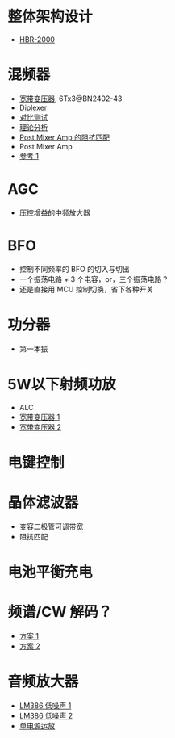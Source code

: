 # 整体架构设计
- [HBR-2000](http://www.ve7ca.net/)

# 混频器
- [宽带变压器](https://www.kitsandparts.com/drm.php), 6Tx3@BN2402-43
- [Diplexer](https://www.hindawi.com/journals/aee/2016/8039679/fig18/)
- [对比测试](https://www.hindawi.com/journals/aee/2016/8039679/)
- [理论分析](https://arxiv.org/pdf/physics/0608211.pdf)
- [Post Mixer Amp 的阻抗匹配](https://forum.allaboutcircuits.com/threads/diode-ring-mixers-matching.145289/)
- Post Mixer Amp
- [参考 1](http://d1.amobbs.com/bbs_upload782111/files_26/ourdev_534476.pdf)

# AGC
- 压控增益的中频放大器

# BFO
- 控制不同频率的 BFO 的切入与切出
- 一个振荡电路 + 3 个电容，or，三个振荡电路？
- 还是直接用 MCU 控制切换，省下各种开关

# 功分器
- 第一本振

# 5W以下射频功放
- ALC
- [宽带变压器 1](https://pdfs.semanticscholar.org/6884/97c765571b6fc053a46aec8fdcb95346e016.pdf)
- [宽带变压器 2](https://cache.nxp.com/docs/en/application-note/AN749.pdf)

# 电键控制

# 晶体滤波器
- 变容二极管可调带宽
- 阻抗匹配

# 电池平衡充电

# 频谱/CW 解码？
- [方案 1](https://sites.google.com/site/lofturj/cwreceive)
- [方案 2](https://wwwhome.ewi.utwente.nl/~ptdeboer/ham/rscw/algorithm.html)

# 音频放大器
- [LM386 低噪声 1](https://www.transkommunikation.ch/dateien/schaltungen/space_station_receiver/informationen/08_-_reducing_hiss_in_an_lm386_audio_amplifier.pdf)
- [LM386 低噪声 2](https://electronics.stackexchange.com/questions/220584/how-to-decrease-distortion-noise-of-lm386-amplifier-at-max-gain-and-volume)
- [单电源运放](http://www.ti.com/lit/an/sloa030a/sloa030a.pdf)

